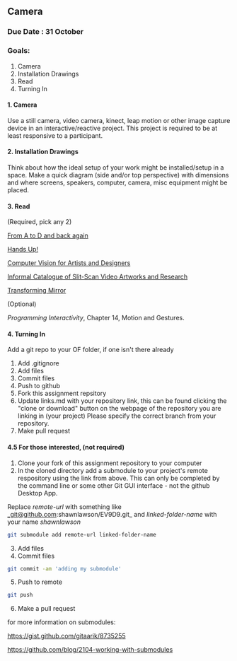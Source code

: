 ## Camera

### Due Date : 31 October

### Goals:

1. Camera
2. Installation Drawings
3. Read
4. Turning In

#### 1. Camera
Use a still camera, video camera, kinect, leap motion or other image capture device in an interactive/reactive project. This project is required to be at least responsive to a participant.

#### 2. Installation Drawings 
Think about how the ideal setup of your work might be installed/setup in a space. Make a quick diagram (side and/or top perspective) with dimensions and where screens, speakers, computer, camera, misc equipment might be placed. 

#### 3. Read
(Required, pick any 2)

[From A to D and back again](http://simonpenny.net/texts/atod.html)

[Hands Up!](http://www.flong.com/texts/essays/essay_pose/)

[Computer Vision for Artists and Designers](http://www.flong.com/texts/essays/essay_cvad/)

[Informal Catalogue of Slit-Scan Video Artworks and Research](http://www.flong.com/texts/lists/slit_scan/)

[Transforming Mirror](http://www.davidrokeby.com/mirrors.html)


(Optional)

_Programming Interactivity_, Chapter 14, Motion and Gestures. 

#### 4. Turning In
Add a git repo to your OF folder, if one isn't there already
1. Add .gitignore
1. Add files
1. Commit files
1. Push to github
1. Fork this assignment repsitory
1. Update links.md with your repository link, this can be found clicking the "clone or download" button on the webpage of the repository you are linking in (your project) Please specify the correct branch from your repository.
1. Make pull request

#### 4.5 For those interested, (not required)

1. Clone your fork of this assignment repository to your computer
2. In the cloned directory add a submodule to your project's remote respository using the link from above. This can only be completed by the command line or some other Git GUI interface - not the github Desktop App.

Replace _remote-url_ with something like _git@github.com:shawnlawson/EV9D9.git_ and _linked-folder-name_ with your name _shawnlawson_

```bash
git submodule add remote-url linked-folder-name
```

3. Add files
4. Commit files

```bash
git commit -am 'adding my submodule'
```

5. Push to remote

```bash
git push
```

6. Make a pull request

for more information on submodules:

https://gist.github.com/gitaarik/8735255

https://github.com/blog/2104-working-with-submodules
